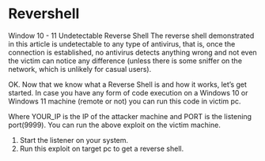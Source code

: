 # Revershell
Window 10 - 11 Undetectable Reverse Shell
The reverse shell demonstrated in this article is undetectable to any type of antivirus, that is, once the connection is established, no antivirus detects anything wrong and not even the victim can notice any difference (unless there is some sniffer on the network, which is unlikely for casual users).

OK. Now that we know what a Reverse Shell is and how it works, let’s get started. In case you have any form of code execution on a Windows 10 or Windows 11 machine (remote or not) you can run this code in victim pc.

Where YOUR_IP is the IP of the attacker machine and PORT is the listening port(9999). You can run the above exploit on the victim machine.
1. Start the listener on your system.
2. Run this exploit on target pc to get a reverse shell.

